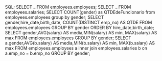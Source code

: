 SQL:
SELECT _ FROM employees.employees;
SELECT _ FROM employees.salaries;
SELECT COUNT(gender) as QTDEdeFuncionario from employees.employees group by gender;
SELECT gender,hire_date,birth_date, COUNT(DISTINCT emp_no) AS QTDE FROM employees.employees GROUP BY gender ORDER BY hire_date,birth_date;
SELECT gender,AVG(salary) AS media,MIN(salary) AS min, MAX(salary) AS max FROM employees.employees GROUP BY gender;
SELECT a.gender,AVG(b.salary) AS media,MIN(b.salary) AS min, MAX(b.salary) AS max FROM employees.employees a inner join employees.salaries b on a.emp_no = b.emp_no GROUP BY gender;
